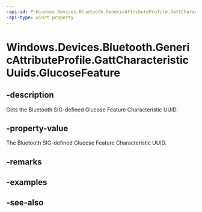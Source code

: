 ----api-id: P:Windows.Devices.Bluetooth.GenericAttributeProfile.GattCharacteristicUuids.GlucoseFeature
-api-type: winrt property
---<!-- Property syntaxpublic System.Guid GlucoseFeature { get; }--># Windows.Devices.Bluetooth.GenericAttributeProfile.GattCharacteristicUuids.GlucoseFeature## -descriptionGets the Bluetooth SIG-defined Glucose Feature Characteristic UUID.## -property-valueThe Bluetooth SIG-defined Glucose Feature Characteristic UUID.## -remarks## -examples## -see-also